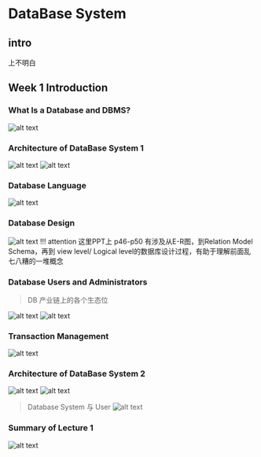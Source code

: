 # DataBase System
## intro
上不明白
## Week 1 Introduction
### What Is a Database and DBMS?
![alt text](image.png)
### Architecture of DataBase System 1
![alt text](image-1.png)
![alt text](image-2.png)

### Database Language
![alt text](image-3.png)

### Database Design
![alt text](image-4.png)
 !!! attention
    这里PPT上 p46-p50 有涉及从E-R图，到Relation Model Schema，再到 view level/ Logical level的数据库设计过程，有助于理解前面乱七八糟的一堆概念

### Database Users and Administrators
> DB 产业链上的各个生态位

![alt text](image-5.png)
![alt text](image-6.png)

### Transaction Management
![alt text](image-7.png)

### Architecture of DataBase System 2
![alt text](image-8.png)
![alt text](image-9.png)
> Database System 与 User
> ![alt text](image-10.png)

### Summary of Lecture 1
![alt text](image-11.png)
